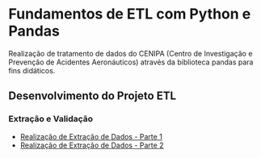 # Fundamentos de ETL com Python e Pandas
Realização de tratamento de dados do CENIPA (Centro de Investigação e Prevenção de Acidentes Aeronáuticos) através da biblioteca pandas para fins didáticos.

## Desenvolvimento do Projeto ETL 

### Extração e Validação 

* [Realização de Extração de Dados - Parte 1](https://github.com/Edivaldo16/projeto_etl/blob/main/Desenvolvimento_do_Projeto_ETL/Extração_de_Dados/Projeto_ETL.ipynb)
* [Realização de Extração de Dados - Parte 2](https://github.com/Edivaldo16/projeto_etl/edit/main/Desenvolvimento_do_Projeto_ETL/Extração_de_Dados/Extracao_2.ipynb)
